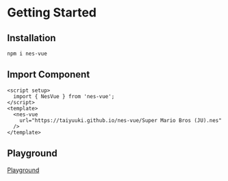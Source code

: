 # Getting Started

## Installation

```shell
npm i nes-vue
```
## Import Component

```vue
<script setup>
  import { NesVue } from 'nes-vue';
</script>
<template>
  <nes-vue
    url="https://taiyuuki.github.io/nes-vue/Super Mario Bros (JU).nes"
  />
</template>
```

## Playground

[Playground](https://taiyuuki.github.io/nes-vue)